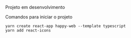 Projeto em desenvolvimento

Comandos para iniciar o projeto

```
yarn create react-app happy-web --template typescript
yarn add react-icons


```